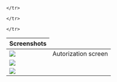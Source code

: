 
<table>
  <thead><tr>
    <th>Screenshots</th>
  </tr></thead>
  <tbody><tr>
    <td><img src="https://raw.github.com/ru-nekit-android/Kiosk/master/screenshots/1.png"/></td><td>Autorization screen</td>

	</tr>
<tr>
    <td><img src="https://raw.github.com/ru-nekit-android/Kiosk/master/screenshots/2.png"/></td>

	</tr>
<tr>
    <td><img src="https://raw.github.com/ru-nekit-android/Kiosk/master/screenshots/3.png"/></td>

	</tr>

</tbody>
</table>